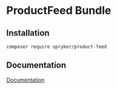 # ProductFeed Bundle

## Installation

```
composer require spryker/product-feed
```

## Documentation

[Documentation](http://spryker.github.io)

